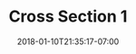 ---
date: "2018-01-10T21:35:17-07:00"
title: "Cross Section 1"
image: "wobbly_10by10.png"
alt: "First cross-section"
color: ""
link1: ""
link2: ""
---
